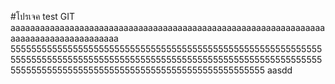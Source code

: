 #โปรเจค test GIT
aaaaaaaaaaaaaaaaaaaaaaaaaaaaaaaaaaaaaaaaaaaaaaaaaaaaaaaaaaaaaaaaaaaaaaaaaaaaaaaaaaaaaa
5555555555555555555555555555555555555555555555555555555555555555555555555555555555555555555555555555555555555555555555555555555555555555555555555555555555555555555555555
aasdd